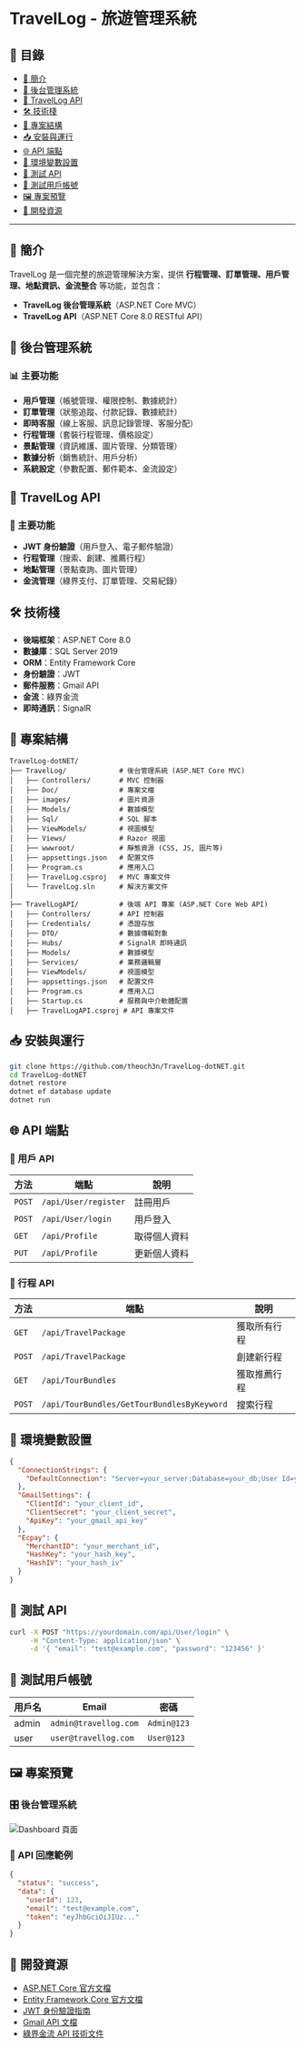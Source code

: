 # TravelLog - 旅遊管理系統

## 📌 目錄
- [📖 簡介](#-簡介)
- [💼 後台管理系統](#-後台管理系統)
- [🚀 TravelLog API](#-travellog-api)
- [🛠 技術棧](#-技術棧)
- [📂 專案結構](#-專案結構)
- [📥 安裝與運行](#-安裝與運行)
- [🌐 API 端點](#-api-端點)
- [📜 環境變數設置](#-環境變數設置)
- [🔬 測試 API](#-測試-api)
- [🎯 測試用戶帳號](#-測試用戶帳號)
- [🖼 專案預覽](#-專案預覽)
- [📖 開發資源](#-開發資源)

---

## 📖 簡介
TravelLog 是一個完整的旅遊管理解決方案，提供 **行程管理、訂單管理、用戶管理、地點資訊、金流整合** 等功能，並包含：
- **TravelLog 後台管理系統**（ASP.NET Core MVC）
- **TravelLog API**（ASP.NET Core 8.0 RESTful API）

## 💼 後台管理系統
### 📊 主要功能
- **用戶管理**（帳號管理、權限控制、數據統計）
- **訂單管理**（狀態追蹤、付款記錄、數據統計）
- **即時客服**（線上客服、訊息記錄管理、客服分配）
- **行程管理**（套裝行程管理、價格設定）
- **景點管理**（資訊維護、圖片管理、分類管理）
- **數據分析**（銷售統計、用戶分析）
- **系統設定**（參數配置、郵件範本、金流設定）

## 🚀 TravelLog API
### 🔐 主要功能
- **JWT 身份驗證**（用戶登入、電子郵件驗證）
- **行程管理**（搜索、創建、推薦行程）
- **地點管理**（景點查詢、圖片管理）
- **金流管理**（綠界支付、訂單管理、交易紀錄）

## 🛠 技術棧
- **後端框架**：ASP.NET Core 8.0
- **數據庫**：SQL Server 2019
- **ORM**：Entity Framework Core
- **身份驗證**：JWT
- **郵件服務**：Gmail API
- **金流**：綠界金流
- **即時通訊**：SignalR

## 📂 專案結構
```plaintext
TravelLog-dotNET/
├── TravelLog/             # 後台管理系統 (ASP.NET Core MVC)
│   ├── Controllers/       # MVC 控制器
│   ├── Doc/               # 專案文檔
│   ├── images/            # 圖片資源
│   ├── Models/            # 數據模型
│   ├── Sql/               # SQL 腳本
│   ├── ViewModels/        # 視圖模型
│   ├── Views/             # Razor 視圖
│   ├── wwwroot/           # 靜態資源 (CSS, JS, 圖片等)
│   ├── appsettings.json   # 配置文件
│   ├── Program.cs         # 應用入口
│   ├── TravelLog.csproj   # MVC 專案文件
│   └── TravelLog.sln      # 解決方案文件
│
├── TravelLogAPI/          # 後端 API 專案 (ASP.NET Core Web API)
│   ├── Controllers/       # API 控制器
│   ├── Credentials/       # 憑證存放
│   ├── DTO/               # 數據傳輸對象
│   ├── Hubs/              # SignalR 即時通訊
│   ├── Models/            # 數據模型
│   ├── Services/          # 業務邏輯層
│   ├── ViewModels/        # 視圖模型
│   ├── appsettings.json   # 配置文件
│   ├── Program.cs         # 應用入口
│   ├── Startup.cs         # 服務與中介軟體配置
│   ├── TravelLogAPI.csproj # API 專案文件
```

## 📥 安裝與運行
```bash
git clone https://github.com/theoch3n/TravelLog-dotNET.git
cd TravelLog-dotNET
dotnet restore
dotnet ef database update
dotnet run
```

## 🌐 API 端點
### 🔐 用戶 API
| 方法 | 端點 | 說明 |
|------|------|------|
| `POST` | `/api/User/register` | 註冊用戶 |
| `POST` | `/api/User/login` | 用戶登入 |
| `GET` | `/api/Profile` | 取得個人資料 |
| `PUT` | `/api/Profile` | 更新個人資料 |

### 📖 行程 API
| 方法 | 端點 | 說明 |
|------|------|------|
| `GET` | `/api/TravelPackage` | 獲取所有行程 |
| `POST` | `/api/TravelPackage` | 創建新行程 |
| `GET` | `/api/TourBundles` | 獲取推薦行程 |
| `POST` | `/api/TourBundles/GetTourBundlesByKeyword` | 搜索行程 |

## 📜 環境變數設置
```json
{
  "ConnectionStrings": {
    "DefaultConnection": "Server=your_server;Database=your_db;User Id=your_user;Password=your_password;"
  },
  "GmailSettings": {
    "ClientId": "your_client_id",
    "ClientSecret": "your_client_secret",
    "ApiKey": "your_gmail_api_key"
  },
  "Ecpay": {
    "MerchantID": "your_merchant_id",
    "HashKey": "your_hash_key",
    "HashIV": "your_hash_iv"
  }
}
```

## 🔬 測試 API
```bash
curl -X POST "https://yourdomain.com/api/User/login" \
     -H "Content-Type: application/json" \
     -d '{ "email": "test@example.com", "password": "123456" }'
```

## 🎯 測試用戶帳號
| 用戶名 | Email | 密碼 |
|------|------|------|
| admin | `admin@travellog.com` | `Admin@123` |
| user | `user@travellog.com` | `User@123` |

## 🖼 專案預覽
### 🎛 後台管理系統
![Dashboard 頁面](https://yourimageurl.com/dashboard.png)

### 📱 API 回應範例
```json
{
  "status": "success",
  "data": {
    "userId": 123,
    "email": "test@example.com",
    "token": "eyJhbGciOiJIUz..."
  }
}
```

## 📖 開發資源
- [ASP.NET Core 官方文檔](https://learn.microsoft.com/aspnet/core/)
- [Entity Framework Core 官方文檔](https://learn.microsoft.com/ef/core/)
- [JWT 身份驗證指南](https://jwt.io/)
- [Gmail API 文檔](https://developers.google.com/gmail/api)
- [綠界金流 API 技術文件](https://developers.ecpay.com.tw/)
